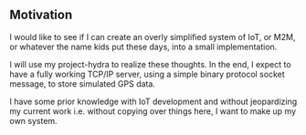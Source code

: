 ## Motivation ##

I would like to see if I can create an overly simplified system of IoT, or M2M,
or whatever the name kids put these days, into a small implementation.

I will use my project-hydra to realize these thoughts. In the end, I expect to
have a fully working TCP/IP server, using a simple binary protocol socket 
message, to store simulated GPS data.

I have some prior knowledge with IoT development and without jeopardizing my
current work i.e. without copying over things here, I want to make up my
own system.

